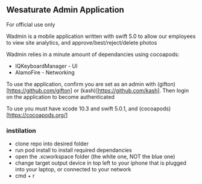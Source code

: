 
## Wesaturate Admin Application 

For official use only 

Wadmin is a mobile application written with swift 5.0 to allow our employees to view site analytics, and approve/best/reject/delete photos

Wadmin relies in a minute amount of dependancies using cocoapods:
* IQKeyboardManager - UI
* AlamoFire - Networking

To use the application, confirm you are set as an admin with (gifton)[https://github.com/gifton] or (kash)[https://github.com/kash].  Then login on the application to become authenticated

To use you must have xcode 10.3 and swift 5.0.1, and (cocoapods)[https://cocoapods.org/]

### instilation
* clone repo into desired folder
* run pod install to install required dependancies
* open the .xcworkspace folder (the white one, NOT the blue one) 
* change target output device in top left to your iphone that is plugged into your laptop, or connected to your network
* cmd + r
